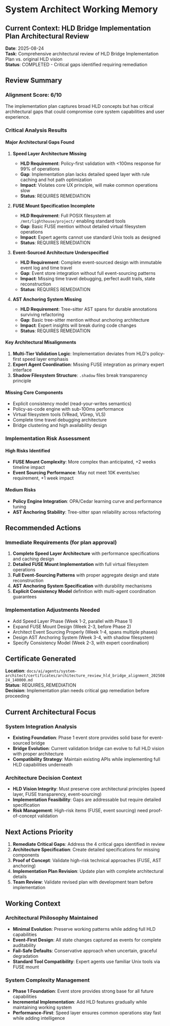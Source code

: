 # System Architect Working Memory

## Current Context: HLD Bridge Implementation Plan Architectural Review

**Date**: 2025-08-24  
**Task**: Comprehensive architectural review of HLD Bridge Implementation Plan vs. original HLD vision  
**Status**: COMPLETED - Critical gaps identified requiring remediation

## Review Summary

### Alignment Score: 6/10
The implementation plan captures broad HLD concepts but has critical architectural gaps that could compromise core system capabilities and user experience.

### Critical Analysis Results

#### **Major Architectural Gaps Found**

1. **Speed Layer Architecture Missing**
   - **HLD Requirement**: Policy-first validation with <100ms response for 99% of operations
   - **Gap**: Implementation plan lacks detailed speed layer with rule caching and hot path optimization
   - **Impact**: Violates core UX principle, will make common operations slow
   - **Status**: REQUIRES REMEDIATION

2. **FUSE Mount Specification Incomplete** 
   - **HLD Requirement**: Full POSIX filesystem at `/mnt/lighthouse/project/` enabling standard tools
   - **Gap**: Basic FUSE mention without detailed virtual filesystem operations
   - **Impact**: Expert agents cannot use standard Unix tools as designed
   - **Status**: REQUIRES REMEDIATION

3. **Event-Sourced Architecture Underspecified**
   - **HLD Requirement**: Complete event-sourced design with immutable event log and time travel
   - **Gap**: Event store integration without full event-sourcing patterns
   - **Impact**: Missing time travel debugging, perfect audit trails, state reconstruction
   - **Status**: REQUIRES REMEDIATION

4. **AST Anchoring System Missing**
   - **HLD Requirement**: Tree-sitter AST spans for durable annotations surviving refactoring
   - **Gap**: Basic tree-sitter mention without anchoring architecture
   - **Impact**: Expert insights will break during code changes
   - **Status**: REQUIRES REMEDIATION

#### **Key Architectural Misalignments**

1. **Multi-Tier Validation Logic**: Implementation deviates from HLD's policy-first speed layer emphasis
2. **Expert Agent Coordination**: Missing FUSE integration as primary expert interface
3. **Shadow Filesystem Structure**: `.shadow` files break transparency principle

#### **Missing Core Components**

- Explicit consistency model (read-your-writes semantics)  
- Policy-as-code engine with sub-100ms performance
- Virtual filesystem tools (VRead, VGrep, VLS)
- Complete time travel debugging architecture
- Bridge clustering and high availability design

### Implementation Risk Assessment

#### **High Risks Identified**
- **FUSE Mount Complexity**: More complex than anticipated, +2 weeks timeline impact
- **Event Sourcing Performance**: May not meet 10K events/sec requirement, +1 week impact

#### **Medium Risks**  
- **Policy Engine Integration**: OPA/Cedar learning curve and performance tuning
- **AST Anchoring Stability**: Tree-sitter span reliability across refactoring

## Recommended Actions

### Immediate Requirements (for plan approval)
1. **Complete Speed Layer Architecture** with performance specifications and caching design
2. **Detailed FUSE Mount Implementation** with full virtual filesystem operations
3. **Full Event-Sourcing Patterns** with proper aggregate design and state reconstruction
4. **AST Anchoring System Specification** with durability mechanisms
5. **Explicit Consistency Model** definition with multi-agent coordination guarantees

### Implementation Adjustments Needed
- Add Speed Layer Phase (Week 1-2, parallel with Phase 1)
- Expand FUSE Mount Design (Week 2-3, before Phase 2) 
- Architect Event Sourcing Properly (Week 1-4, spans multiple phases)
- Design AST Anchoring System (Week 3-4, with shadow filesystem)
- Specify Consistency Model (Week 2-3, with expert coordination)

## Certificate Generated
**Location**: `docs/ai/agents/system-architect/certificates/architecture_review_hld_bridge_alignment_20250824_140000.md`  
**Status**: REQUIRES_REMEDIATION  
**Decision**: Implementation plan needs critical gap remediation before proceeding

## Current Architectural Focus

### System Integration Analysis
- **Existing Foundation**: Phase 1 event store provides solid base for event-sourced bridge
- **Bridge Evolution**: Current validation bridge can evolve to full HLD vision with proper architecture
- **Compatibility Strategy**: Maintain existing APIs while implementing full HLD capabilities underneath

### Architecture Decision Context
- **HLD Vision Integrity**: Must preserve core architectural principles (speed layer, FUSE transparency, event-sourcing)
- **Implementation Feasibility**: Gaps are addressable but require detailed specification
- **Risk Management**: High-risk items (FUSE, event sourcing) need proof-of-concept validation

## Next Actions Priority

1. **Remediate Critical Gaps**: Address the 4 critical gaps identified in review
2. **Architecture Specification**: Create detailed specifications for missing components  
3. **Proof of Concept**: Validate high-risk technical approaches (FUSE, AST anchoring)
4. **Implementation Plan Revision**: Update plan with complete architectural details
5. **Team Review**: Validate revised plan with development team before implementation

## Working Context

### Architectural Philosophy Maintained
- **Minimal Evolution**: Preserve working patterns while adding full HLD capabilities
- **Event-First Design**: All state changes captured as events for complete auditability  
- **Fail-Safe Defaults**: Conservative approach when uncertain, graceful degradation
- **Standard Tool Compatibility**: Expert agents use familiar Unix tools via FUSE mount

### System Complexity Management  
- **Phase 1 Foundation**: Event store provides strong base for all future capabilities
- **Incremental Implementation**: Add HLD features gradually while maintaining working system
- **Performance-First**: Speed layer ensures common operations stay fast while adding intelligence